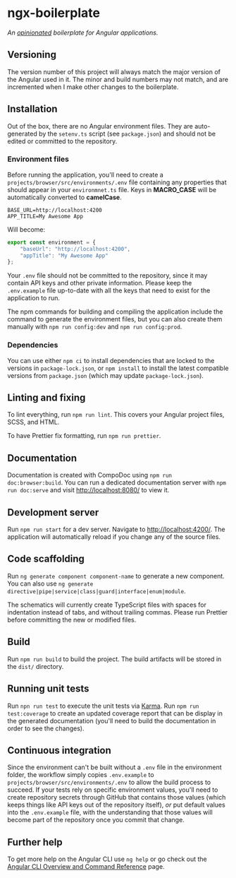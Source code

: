 # ngx-boilerplate

*An [opinionated](OPINIONS.md) boilerplate for Angular applications.*

## Versioning

The version number of this project will always match the major version of the Angular used in it. The minor and build numbers may not match, and are incremented when I make other changes to the boilerplate.

## Installation

Out of the box, there are no Angular environment files. They are auto-generated by the `setenv.ts` script (see `package.json`) and should not be edited or committed to the repository.

### Environment files

Before running the application, you'll need to create a `projects/browser/src/environments/.env` file containing any properties that should appear in your `environmnet.ts` file. Keys in **MACRO_CASE** will be automatically converted to **camelCase**.

```shell
BASE_URL=http://localhost:4200
APP_TITLE=My Awesome App
```

Will become:

```typescript
export const environment = {
	"baseUrl": "http://localhost:4200",
	"appTitle": "My Awesome App"
};
```

Your `.env` file should not be committed to the repository, since it may contain API keys and other private information. Please keep the `.env.example` file up-to-date with all the keys that need to exist for the application to run.

The npm commands for building and compiling the application include the command to generate the environment files, but you can also create them manually with `npm run config:dev` and `npm run config:prod`.

### Dependencies

You can use either `npm ci` to install dependencies that are locked to the versions in `package-lock.json`, or `npm install` to install the latest compatible versions from `package.json` (which may update `package-lock.json`).

## Linting and fixing

To lint everything, run `npm run lint`. This covers your Angular project files, SCSS, and HTML.

To have Prettier fix formatting, run `npm run prettier`.

## Documentation

Documentation is created with CompoDoc using `npm run doc:browser:build`. You can run a dedicated documentation server with `npm run doc:serve` and visit <http://localhost:8080/> to view it.

## Development server

Run `npm run start` for a dev server. Navigate to <http://localhost:4200/>. The application will automatically reload if you change any of the source files.

## Code scaffolding

Run `ng generate component component-name` to generate a new component. You can also use `ng generate directive|pipe|service|class|guard|interface|enum|module`.

The schematics will currently create TypeScript files with spaces for indentation instead of tabs, and without trailing commas. Please run Prettier before committing the new or modified files.

## Build

Run `npm run build` to build the project. The build artifacts will be stored in the `dist/` directory.

## Running unit tests

Run `npn run test` to execute the unit tests via [Karma](https://karma-runner.github.io). Run `npm run test:coverage` to create an updated coverage report that can be display in the generated documentation (you'll need to build the documentation in order to see the changes).

## Continuous integration

Since the environment can't be built without a `.env` file in the environment folder, the workflow simply copies `.env.example` to `projects/browser/src/environments/.env` to allow the build process to succeed. If your tests rely on specific environment values, you'll need to create repository secrets through GitHub that contains those values (which keeps things like API keys out of the repository itself), *or* put default values into the `.env.example` file, with the understanding that those values will become part of the repository once you commit that change.

## Further help

To get more help on the Angular CLI use `ng help` or go check out the [Angular CLI Overview and Command Reference](https://angular.io/cli) page.
